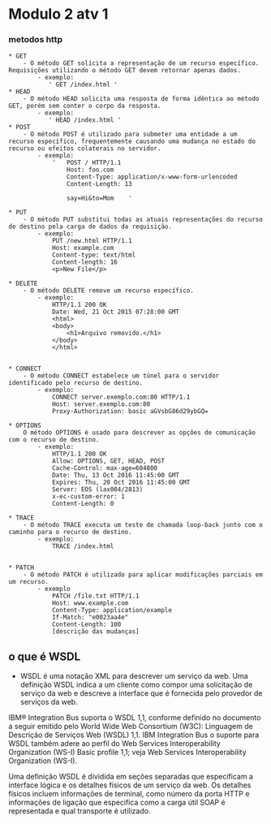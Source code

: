 # Modulo 2 atv 1

### metodos http
    * GET
        - O método GET solicita a representação de um recurso específico. Requisições utilizando o método GET devem retornar apenas dados.
            - exemplo: 
               ' GET /index.html '
    * HEAD
        - O método HEAD solicita uma resposta de forma idêntica ao método GET, porém sem conter o corpo da resposta.
            - exemplo: 
               ' HEAD /index.html '
    * POST
        - O método POST é utilizado para submeter uma entidade a um recurso específico, frequentemente causando uma mudança no estado do recurso ou efeitos colaterais no servidor.
            - exemplo: 
                '   POST / HTTP/1.1
                    Host: foo.com
                    Content-Type: application/x-www-form-urlencoded
                    Content-Length: 13

                    say=Hi&to=Mom    '

    * PUT
        - O método PUT substitui todas as atuais representações do recurso de destino pela carga de dados da requisição.
            - exemplo: 
                PUT /new.html HTTP/1.1
                Host: example.com
                Content-type: text/html
                Content-length: 16
                <p>New File</p>

    * DELETE
        - O método DELETE remove um recurso específico.
            - exemplo:
                HTTP/1.1 200 OK
                Date: Wed, 21 Oct 2015 07:28:00 GMT
                <html>
                <body>
                    <h1>Arquivo removido.</h1>
                </body>
                </html>


    * CONNECT 
        - O método CONNECT estabelece um túnel para o servidor identificado pelo recurso de destino.
            - exemplo: 
                CONNECT server.exemplo.com:80 HTTP/1.1
                Host: server.exemplo.com:80
                Proxy-Authorization: basic aGVsbG86d29ybGQ=

    * OPTIONS
        O método OPTIONS é usado para descrever as opções de comunicação com o recurso de destino.
            - exemplo:
                HTTP/1.1 200 OK
                Allow: OPTIONS, GET, HEAD, POST
                Cache-Control: max-age=604800
                Date: Thu, 13 Oct 2016 11:45:00 GMT
                Expires: Thu, 20 Oct 2016 11:45:00 GMT
                Server: EOS (lax004/2813)
                x-ec-custom-error: 1
                Content-Length: 0

    * TRACE
        - O método TRACE executa um teste de chamada loop-back junto com o caminho para o recurso de destino.
            - exemplo:
                TRACE /index.html


    * PATCH 
        - O método PATCH é utilizado para aplicar modificações parciais em um recurso.
            - exemplo 
                PATCH /file.txt HTTP/1.1
                Host: www.example.com
                Content-Type: application/example
                If-Match: "e0023aa4e"
                Content-Length: 100
                [descrição das mudanças]

## o que é WSDL
 - WSDL é uma notação XML para descrever um serviço da web. Uma definição WSDL indica a um cliente como compor uma solicitação de serviço da web e descreve a interface que é fornecida pelo provedor de serviços da web.

IBM® Integration Bus suporta o WSDL 1,1, conforme definido no documento a seguir emitido pelo World Wide Web Consortium (W3C): Linguagem de Descrição de Serviços Web (WSDL) 1,1. IBM Integration Bus o suporte para WSDL também adere ao perfil do Web Services Interoperability Organization (WS-I) Basic profile 1,1; veja Web Services Interoperability Organization (WS-I).

Uma definição WSDL é dividida em seções separadas que especificam a interface lógica e os detalhes físicos de um serviço da web. Os detalhes físicos incluem informações de terminal, como número da porta HTTP e informações de ligação que especifica como a carga útil SOAP é representada e qual transporte é utilizado.